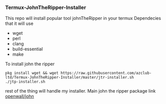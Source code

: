 ### Termux-JohnTheRipper-Installer
This repo will install popular tool johnTheRipper in your termux 
Dependecies that it will use


* wget
* perl
* clang
* build-essential
* make


To install john the ripper 

```
pkg install wget && wget https://raw.githubusercontent.com/azclub-ltd/Termux-JohnTheRipper-Installer/master/jtr-installer.sh
./jtp-installer.sh
```
rest of the thing will handle my installer.
Main john the ripper package link [openwall/john](https://github.com/openwall/john)
